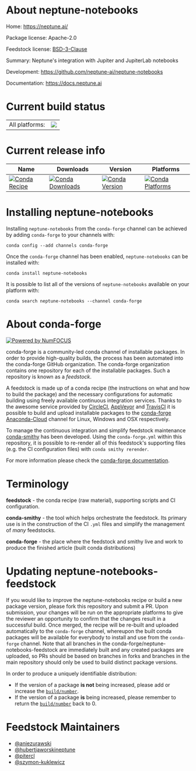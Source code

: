 About neptune-notebooks
=======================

Home: https://neptune.ai/

Package license: Apache-2.0

Feedstock license: [BSD-3-Clause](https://github.com/conda-forge/neptune-notebooks-feedstock/blob/master/LICENSE.txt)

Summary: Neptune's integration with Jupiter and JupiterLab notebooks

Development: https://github.com/neptune-ai/neptune-notebooks

Documentation: https://docs.neptune.ai

Current build status
====================


<table><tr><td>All platforms:</td>
    <td>
      <a href="https://dev.azure.com/conda-forge/feedstock-builds/_build/latest?definitionId=8966&branchName=master">
        <img src="https://dev.azure.com/conda-forge/feedstock-builds/_apis/build/status/neptune-notebooks-feedstock?branchName=master">
      </a>
    </td>
  </tr>
</table>

Current release info
====================

| Name | Downloads | Version | Platforms |
| --- | --- | --- | --- |
| [![Conda Recipe](https://img.shields.io/badge/recipe-neptune--notebooks-green.svg)](https://anaconda.org/conda-forge/neptune-notebooks) | [![Conda Downloads](https://img.shields.io/conda/dn/conda-forge/neptune-notebooks.svg)](https://anaconda.org/conda-forge/neptune-notebooks) | [![Conda Version](https://img.shields.io/conda/vn/conda-forge/neptune-notebooks.svg)](https://anaconda.org/conda-forge/neptune-notebooks) | [![Conda Platforms](https://img.shields.io/conda/pn/conda-forge/neptune-notebooks.svg)](https://anaconda.org/conda-forge/neptune-notebooks) |

Installing neptune-notebooks
============================

Installing `neptune-notebooks` from the `conda-forge` channel can be achieved by adding `conda-forge` to your channels with:

```
conda config --add channels conda-forge
```

Once the `conda-forge` channel has been enabled, `neptune-notebooks` can be installed with:

```
conda install neptune-notebooks
```

It is possible to list all of the versions of `neptune-notebooks` available on your platform with:

```
conda search neptune-notebooks --channel conda-forge
```


About conda-forge
=================

[![Powered by NumFOCUS](https://img.shields.io/badge/powered%20by-NumFOCUS-orange.svg?style=flat&colorA=E1523D&colorB=007D8A)](http://numfocus.org)

conda-forge is a community-led conda channel of installable packages.
In order to provide high-quality builds, the process has been automated into the
conda-forge GitHub organization. The conda-forge organization contains one repository
for each of the installable packages. Such a repository is known as a *feedstock*.

A feedstock is made up of a conda recipe (the instructions on what and how to build
the package) and the necessary configurations for automatic building using freely
available continuous integration services. Thanks to the awesome service provided by
[CircleCI](https://circleci.com/), [AppVeyor](https://www.appveyor.com/)
and [TravisCI](https://travis-ci.com/) it is possible to build and upload installable
packages to the [conda-forge](https://anaconda.org/conda-forge)
[Anaconda-Cloud](https://anaconda.org/) channel for Linux, Windows and OSX respectively.

To manage the continuous integration and simplify feedstock maintenance
[conda-smithy](https://github.com/conda-forge/conda-smithy) has been developed.
Using the ``conda-forge.yml`` within this repository, it is possible to re-render all of
this feedstock's supporting files (e.g. the CI configuration files) with ``conda smithy rerender``.

For more information please check the [conda-forge documentation](https://conda-forge.org/docs/).

Terminology
===========

**feedstock** - the conda recipe (raw material), supporting scripts and CI configuration.

**conda-smithy** - the tool which helps orchestrate the feedstock.
                   Its primary use is in the construction of the CI ``.yml`` files
                   and simplify the management of *many* feedstocks.

**conda-forge** - the place where the feedstock and smithy live and work to
                  produce the finished article (built conda distributions)


Updating neptune-notebooks-feedstock
====================================

If you would like to improve the neptune-notebooks recipe or build a new
package version, please fork this repository and submit a PR. Upon submission,
your changes will be run on the appropriate platforms to give the reviewer an
opportunity to confirm that the changes result in a successful build. Once
merged, the recipe will be re-built and uploaded automatically to the
`conda-forge` channel, whereupon the built conda packages will be available for
everybody to install and use from the `conda-forge` channel.
Note that all branches in the conda-forge/neptune-notebooks-feedstock are
immediately built and any created packages are uploaded, so PRs should be based
on branches in forks and branches in the main repository should only be used to
build distinct package versions.

In order to produce a uniquely identifiable distribution:
 * If the version of a package **is not** being increased, please add or increase
   the [``build/number``](https://docs.conda.io/projects/conda-build/en/latest/resources/define-metadata.html#build-number-and-string).
 * If the version of a package **is** being increased, please remember to return
   the [``build/number``](https://docs.conda.io/projects/conda-build/en/latest/resources/define-metadata.html#build-number-and-string)
   back to 0.

Feedstock Maintainers
=====================

* [@aniezurawski](https://github.com/aniezurawski/)
* [@hubertjaworskineptune](https://github.com/hubertjaworskineptune/)
* [@pitercl](https://github.com/pitercl/)
* [@szymon-kuklewicz](https://github.com/szymon-kuklewicz/)

